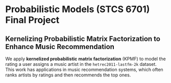# Probabilistic Models (STCS 6701) Final Project

## Kernelizing Probabilistic Matrix Factorization to Enhance Music Recommendation

We apply **kernelized probabilistic matrix factorization** (KPMF) to model the rating a user assigns a music artist in the `hetrec2011-lastfm-2k` dataset. This work has applications in music recommendation systems, which often ranks artists by ratings and then recommends the top ones.
